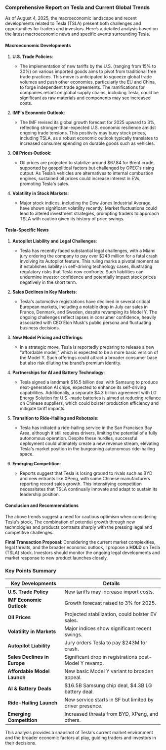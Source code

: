 ### Comprehensive Report on Tesla and Current Global Trends

As of August 4, 2025, the macroeconomic landscape and recent developments related to Tesla (TSLA) present both challenges and opportunities for traders and investors. Here’s a detailed analysis based on the latest macroeconomic news and specific events surrounding Tesla.

#### Macroeconomic Developments

1. **U.S. Trade Policies**:
   - The implementation of new tariffs by the U.S. (ranging from 15% to 30%) on various imported goods aims to pivot from traditional free trade practices. This move is anticipated to squeeze global trade volumes and push other economies, particularly the EU and China, to forge independent trade agreements. The ramifications for companies reliant on global supply chains, including Tesla, could be significant as raw materials and components may see increased costs.

2. **IMF's Economic Outlook**:
   - The IMF revised its global growth forecast for 2025 upward to 3%, reflecting stronger-than-expected U.S. economic resilience amidst ongoing trade tensions. This positivity may buoy stock prices, including TSLA, as a robust economic outlook typically translates to increased consumer spending on durable goods such as vehicles.

3. **Oil Prices Outlook**:
   - Oil prices are projected to stabilize around $67.84 for Brent crude, supported by geopolitical factors but challenged by OPEC's rising output. As Tesla’s vehicles are alternatives to internal combustion engines, sustained oil prices could increase interest in EVs, promoting Tesla's sales.

4. **Volatility in Stock Markets**:
   - Major stock indices, including the Dow Jones Industrial Average, have shown significant volatility recently. Market fluctuations could lead to altered investment strategies, prompting traders to approach TSLA with caution given its history of price swings.

#### Tesla-Specific News

1. **Autopilot Liability and Legal Challenges**:
   - Tesla has recently faced substantial legal challenges, with a Miami jury ordering the company to pay over $243 million for a fatal crash involving its Autopilot feature. This ruling marks a pivotal moment as it establishes liability in self-driving technology cases, illustrating regulatory risks that Tesla now confronts. Such liabilities can undermine investor confidence and potentially impact stock prices negatively in the short term.

2. **Sales Declines in Key Markets**:
   - Tesla's automotive registrations have declined in several critical European markets, including a notable drop in July car sales in France, Denmark, and Sweden, despite revamping its Model Y. The ongoing challenges reflect lapses in consumer confidence, heavily associated with CEO Elon Musk's public persona and fluctuating business decisions.

3. **New Model Pricing and Offerings**:
   - In a strategic move, Tesla is reportedly preparing to release a new "affordable model," which is expected to be a more basic version of the Model Y. Such offerings could attract a broader consumer base but also risk diluting the brand’s premium identity.

4. **Partnerships for AI and Battery Technology**:
   - Tesla signed a landmark $16.5 billion deal with Samsung to produce next-generation AI chips, expected to enhance its self-driving capabilities. Additionally, a separate $4.3 billion agreement with LG Energy Solution for U.S.-made batteries is aimed at reducing reliance on Chinese suppliers, which could bolster production efficiency and mitigate tariff impacts.

5. **Transition to Ride-Hailing and Robotaxis**:
   - Tesla has initiated a ride-hailing service in the San Francisco Bay Area, although it still requires drivers, limiting the potential of a fully autonomous operation. Despite these hurdles, successful deployment could ultimately create a new revenue stream, elevating Tesla's market position in the burgeoning autonomous ride-hailing space.

6. **Emerging Competition**:
   - Reports suggest that Tesla is losing ground to rivals such as BYD and new entrants like XPeng, with some Chinese manufacturers reporting record sales growth. This intensifying competition necessitates that TSLA continually innovate and adapt to sustain its leadership position.

#### Conclusion and Recommendations

The above trends suggest a need for cautious optimism when considering Tesla's stock. The combination of potential growth through new technologies and products contrasts sharply with the pressing legal and competitive challenges. 

**Final Transaction Proposal**: Considering the current market complexities, legal threats, and the broader economic outlook, I propose a **HOLD** on Tesla (TSLA) stock. Investors should monitor the ongoing legal developments and market response to new product launches closely.

### Key Points Summary

| **Key Developments**                               | **Details**                                      |
|----------------------------------------------------|--------------------------------------------------|
| **U.S. Trade Policy**                              | New tariffs may increase import costs.          |
| **IMF Economic Outlook**                           | Growth forecast raised to 3% for 2025.          |
| **Oil Prices**                                    | Projected stabilization, could bolster EV sales.|
| **Volatility in Markets**                          | Major indices show significant recent swings.   |
| **Autopilot Liability**                            | Jury orders Tesla to pay $243M for crash.       |
| **Sales Declines in Europe**                       | Significant drop in registrations post-Model Y revamp. |
| **Affordable Model Launch**                        | New basic Model Y variant to broaden appeal.   |
| **AI & Battery Deals**                             | $16.5B Samsung chip deal, $4.3B LG battery deal. |
| **Ride-Hailing Launch**                            | New service starts in SF but limited by driver presence. |
| **Emerging Competition**                           | Increased threats from BYD, XPeng, and others.  |

This analysis provides a snapshot of Tesla's current market environment and the broader economic factors at play, guiding traders and investors in their decisions.